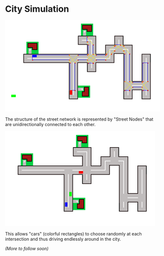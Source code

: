 # City Simulation

![street_network_with_intersections.PNG](documentation%2Fstreet_network_with_intersections.PNG)

The structure of the street network is represented by "Street Nodes" that are unidirectionally connected to each other.  

![random-driving-cars.PNG](documentation%2Frandom-driving-cars.PNG)

This allows "cars" (colorful rectangles) to choose randomly at each intersection and thus driving endlessly around in the city.

_(More to follow soon)_